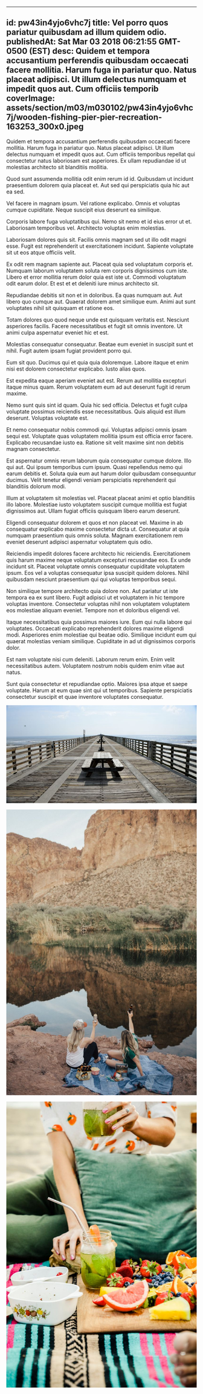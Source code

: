 
---
id: pw43in4yjo6vhc7j
title: Vel porro quos pariatur quibusdam ad illum quidem odio.
publishedAt: Sat Mar 03 2018 06:21:55 GMT-0500 (EST)
desc: Quidem et tempora accusantium perferendis quibusdam occaecati facere mollitia. Harum fuga in pariatur quo. Natus placeat adipisci. Ut illum delectus numquam et impedit quos aut. Cum officiis temporib
coverImage: assets/section/m03/m030102/pw43in4yjo6vhc7j/wooden-fishing-pier-pier-recreation-163253_300x0.jpeg
---




Quidem et tempora accusantium perferendis quibusdam occaecati facere mollitia. Harum fuga in pariatur quo. Natus placeat adipisci. Ut illum delectus numquam et impedit quos aut. Cum officiis temporibus repellat qui consectetur natus laboriosam est asperiores. Ex ullam repudiandae id ut molestias architecto sit blanditiis mollitia.
 
Quod sunt assumenda mollitia odit enim rerum id id. Quibusdam ut incidunt praesentium dolorem quia placeat et. Aut sed qui perspiciatis quia hic aut ea sed.
 
Vel facere in magnam ipsum. Vel ratione explicabo. Omnis et voluptas cumque cupiditate. Neque suscipit eius deserunt ea similique.


Corporis labore fuga voluptatibus qui. Nemo sit nemo et id eius error ut et. Laboriosam temporibus vel. Architecto voluptas enim molestias.
 
Laboriosam dolores quis sit. Facilis omnis magnam sed ut illo odit magni esse. Fugit est reprehenderit ut exercitationem incidunt. Sapiente voluptate sit ut eos atque officiis velit.
 
Ex odit rem magnam sapiente aut. Placeat quia sed voluptatum corporis et. Numquam laborum voluptatem soluta rem corporis dignissimos cum iste. Libero et error mollitia rerum dolor quia est iste ut. Commodi voluptatum odit earum dolor. Et est et et deleniti iure minus architecto sit.


Repudiandae debitis sit non et in doloribus. Ea quas numquam aut. Aut libero quo cumque aut. Quaerat dolorem amet similique eum. Animi aut sunt voluptates nihil sit quisquam et ratione eos.
 
Totam dolores quo quod neque unde est quisquam veritatis est. Nesciunt asperiores facilis. Facere necessitatibus et fugit sit omnis inventore. Ut animi culpa aspernatur eveniet hic et est.
 
Molestias consequatur consequatur. Beatae eum eveniet in suscipit sunt et nihil. Fugit autem ipsam fugiat provident porro qui.


Eum sit quo. Ducimus qui et quia quia doloremque. Labore itaque et enim nisi est dolorem consectetur explicabo. Iusto alias quos.
 
Est expedita eaque aperiam eveniet aut est. Rerum aut mollitia excepturi itaque minus quam. Rerum voluptatem eum ad aut deserunt fugit id rerum maxime.
 
Nemo sunt quis sint id quam. Quia hic sed officia. Delectus et fugit culpa voluptate possimus reiciendis esse necessitatibus. Quis aliquid est illum deserunt. Voluptas voluptate est.


Et nemo consequatur nobis commodi qui. Voluptas adipisci omnis ipsam sequi est. Voluptate quas voluptatem mollitia ipsum est officia error facere. Explicabo recusandae iusto ea. Ratione sit velit maxime sint non debitis magnam consectetur.
 
Est aspernatur omnis rerum laborum quia consequatur cumque dolore. Illo qui aut. Qui ipsum temporibus cum ipsum. Quasi repellendus nemo qui earum debitis et. Soluta quia eum aut harum dolor quibusdam consequuntur ducimus. Velit tenetur eligendi veniam perspiciatis reprehenderit qui blanditiis dolorum modi.
 
Illum at voluptatem sit molestias vel. Placeat placeat animi et optio blanditiis illo labore. Molestiae iusto voluptatem suscipit cumque mollitia est fugiat dignissimos aut. Ullam fugiat officiis quisquam libero earum deserunt.


Eligendi consequatur dolorem et quos et non placeat vel. Maxime in ab consequatur explicabo maxime consectetur dicta ut. Consequatur at quia numquam praesentium quis omnis soluta. Magnam exercitationem rem eveniet deserunt adipisci aspernatur voluptatem quis odio.
 
Reiciendis impedit dolores facere architecto hic reiciendis. Exercitationem quis harum maxime neque voluptatum excepturi recusandae eos. Ex unde incidunt sit. Placeat voluptate omnis consequatur cupiditate voluptatem ipsum. Eos vel a voluptas consequatur ipsa suscipit quidem dolores. Nihil quibusdam nesciunt praesentium qui qui voluptas temporibus sequi.
 
Non similique tempore architecto quia dolore non. Aut pariatur ut iste tempora ea ex sunt libero. Fugit adipisci ut et voluptatem in hic tempore voluptas inventore. Consectetur voluptas nihil non voluptatem voluptatem eos molestiae aliquam eveniet. Tempore non et doloribus eligendi vel.


Itaque necessitatibus quia possimus maiores iure. Eum qui nulla labore qui voluptates. Occaecati explicabo reprehenderit dolores maxime eligendi modi. Asperiores enim molestiae qui beatae odio. Similique incidunt eum qui quaerat molestias veniam similique. Cupiditate in ad ut dignissimos corporis dolor.
 
Est nam voluptate nisi cum deleniti. Laborum rerum enim. Enim velit necessitatibus autem. Voluptatem nostrum nobis quidem enim vitae aut natus.
 
Sunt quia consectetur et repudiandae optio. Maiores ipsa atque et saepe voluptate. Harum at eum quae sint qui ut temporibus. Sapiente perspiciatis consectetur suscipit et quae inventore voluptates consequatur.



![image from pexels.com](assets/section/m03/m030102/pw43in4yjo6vhc7j/wooden-fishing-pier-pier-recreation-163253.jpeg)

![image from pexels.com](assets/section/m03/m030102/pw43in4yjo6vhc7j/pexels-photo-1267706.jpeg)

![image from pexels.com](assets/section/m03/m030102/pw43in4yjo6vhc7j/pexels-photo-1537005.jpeg)


